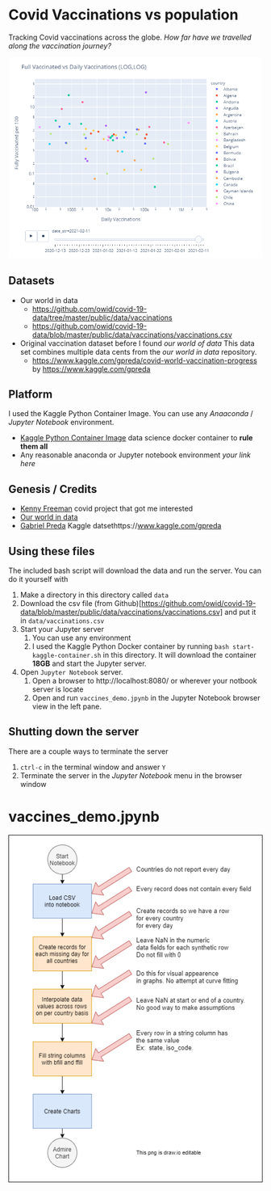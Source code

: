 # Covid Vaccinations vs population
Tracking Covid vaccinations across the globe.  _How far have we travelled along the vaccination journey?_

![Vaccinations Scatter plot](log-log-scatter-plot.png)

## Datasets
* Our world in data
    * https://github.com/owid/covid-19-data/tree/master/public/data/vaccinations
    * https://github.com/owid/covid-19-data/blob/master/public/data/vaccinations/vaccinations.csv
* Original vaccination dataset before I found _our world of data_  This data set combines multiple data cents from the _our world in data_ repository.
    * https://www.kaggle.com/gpreda/covid-world-vaccination-progress by https://www.kaggle.com/gpreda

## Platform
I used the Kaggle Python Container Image. You can use any _Anaaconda_ / _Jupyter Notebook_ environment.

* [Kaggle Python Container Image](https://github.com/Kaggle/docker-python) data science docker container to **rule them all**
* Any reasonable anaconda or Jupyter notebook environment _your link here_

## Genesis / Credits
* [Kenny Freeman](https://github.com/Ken-Freeman) covid project that got me interested
* [Our world in data](https://github.com/owid/covid-19-data)
* [Gabriel Preda](https://www.kaggle.com/gpreda) Kaggle datsethttps://www.kaggle.com/gpreda

## Using these files
The included bash script will download the data and run the server. You can do it yourself with
1. Make a directory in this directory called `data`
1. Download the csv file (from Github)[https://github.com/owid/covid-19-data/blob/master/public/data/vaccinations/vaccinations.csv]  and put it in `data/vaccinations.csv`
1. Start your Jupyter server
    1. You can use any environment
    1. I used the Kaggle Python Docker container by running `bash start-kaggle-container.sh` in this directory.  It will download the container **18GB** and start the Jupyter server.
1. Open `Jupyter Notebook` server.  
    1. Open a browser to http://localhost:8080/ or wherever your notbook server is locate
    1. Open and run `vaccines_demo.jpynb` in the Jupyter Notebook browser view in the left pane.

## Shutting down the server
There are a couple ways to terminate the server

1. `ctrl-c` in the terminal window and answer `Y`
1. Terminate the server in the _Jupyter Notebook_ menu in the browser window

# vaccines_demo.jpynb

![loading and adjusting the data flow](covid_vaccinations_demo_flow.png)
